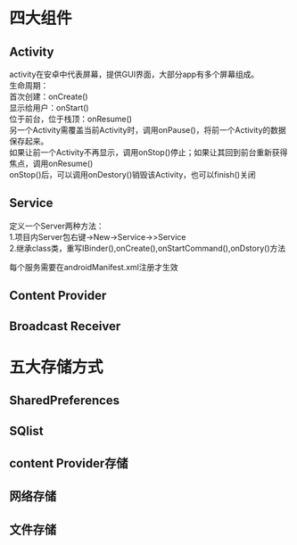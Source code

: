 # 四大组件
## Activity
activity在安卓中代表屏幕，提供GUI界面，大部分app有多个屏幕组成。  
生命周期：  
首次创建：onCreate()  
显示给用户：onStart()  
位于前台，位于栈顶：onResume()  
另一个Activity需覆盖当前Activity时，调用onPause()，将前一个Activity的数据保存起来。  
如果让前一个Activity不再显示，调用onStop()停止；如果让其回到前台重新获得焦点，调用onResume()  
onStop()后，可以调用onDestory()销毁该Activity，也可以finish()关闭
## Service
定义一个Server两种方法：  
1.项目内Server包右键->New->Service->>Service  
2.继承class类，重写IBinder(),onCreate(),onStartCommand(),onDstory()方法

每个服务需要在androidManifest.xml注册才生效
## Content Provider
## Broadcast Receiver
# 五大存储方式
## SharedPreferences
## SQlist
## content Provider存储
## 网络存储
## 文件存储
